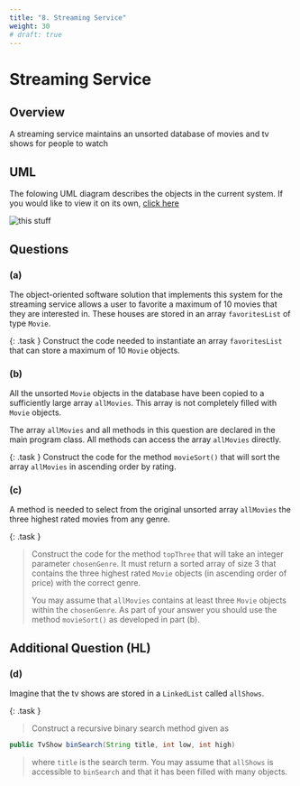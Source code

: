 ```yaml
---
title: "8. Streaming Service"
weight: 30
# draft: true
---
```


# Streaming Service


## Overview
A streaming service maintains an unsorted database of movies and tv shows for people to watch

## UML

The folowing UML diagram describes the objects in the current system. If you would like to view it on its own, [click here](https://lucid.app/publicSegments/view/f1bf88d1-0042-4679-af20-52acae135395/image.png)

![this stuff](https://lucid.app/publicSegments/view/f1bf88d1-0042-4679-af20-52acae135395/image.png)

## Questions

### (a)
The object-oriented software solution that implements this system for the streaming service allows a user to favorite a maximum of 10 movies that they are interested in. These houses are stored in an array `favoritesList` of type `Movie`. 

{: .task }
Construct the code needed to instantiate an array `favoritesList` that can store a maximum of 10 `Movie` objects.

### (b)
All the unsorted `Movie` objects in the database have been copied to a sufficiently large array `allMovies`. This array is not completely filled with `Movie` objects.

The array `allMovies` and all methods in this question are declared in the main program class. All methods can access the array `allMovies` directly.


{: .task }
Construct the code for the method `movieSort()` that will sort the array `allMovies` in ascending order by rating.

### (c)
A method is needed to select from the original unsorted array `allMovies` the three highest rated movies from any genre.

{: .task }
>Construct the code for the method `topThree` that will take an integer parameter `chosenGenre`. It must return a sorted array of size 3 that contains the three highest rated `Movie` objects (in ascending order of price) with the correct genre.
>
>You may assume that `allMovies` contains at least three `Movie` objects within the `chosenGenre`. As part of your answer you should use the method `movieSort()` as developed in part (b).

## Additional Question (HL)

### (d)
Imagine that the tv shows are stored in a `LinkedList` called `allShows`.

{: .task }
>Construct a recursive binary search method given as
```java
public TvShow binSearch(String title, int low, int high)
```
>where `title` is the search term. You may assume that `allShows` is accessible to `binSearch` and that it has been filled with many objects.
